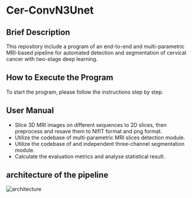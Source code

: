 # Cer-ConvN3Unet
## Brief Description
This repository include a program of an end-to-end and multi-parametric MRI-based pipeline for automated detection and segmentation of cervical cancer with two-stage deep learning.
## How to Execute the Program
To start the program, please follow the instructions step by step.
## User Manual
- Slice 3D MRI images on different sequences to 2D slices, then preprocess and resave them to NIfIT format and png  format.
- Utilize the codebase of multi-parametric MRI slices detection module.
- Utilize the codebase of and independent three-channel segmentation module.
- Calculate the evaluation metrics and analyse statistical result.
## architecture of the pipeline
![architecture](https://github.com/Post-nCRT/Cer-ConvN3Unet/blob/main/architecture%20of%20the%20pipeline.tif)
